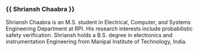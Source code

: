 <h3>{{ Shriansh Chaabra }}</h3>

Shriansh Chaabra is an M.S. student in Electrical, Computer, and Systems Engineering Department at RPI. His research interests include probabilistic safety verification. Shriansh holds a B.S. degree in electronics and instrumentation Engineering from Manipal Institute of Technology, India.